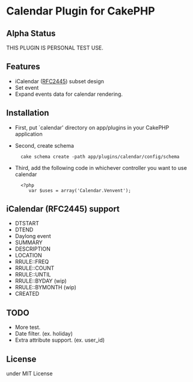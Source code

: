 # Calendar Plugin for CakePHP #

## Alpha Status ##

THIS PLUGIN IS PERSONAL TEST USE.

## Features ##

* iCalendar ([RFC2445](http://tools.ietf.org/html/rfc2445)) subset design
* Set event
* Expand events data  for calendar rendering.

## Installation ##

* First, put `calendar' directory on app/plugins in your CakePHP application
* Second, create schema

        cake schema create -path app/plugins/calendar/config/schema
* Third, add the following code in whichever controller you want to use calendar

        <?php
           var $uses = array('Calendar.Venvent');

## iCalendar (RFC2445) support ##

* DTSTART
* DTEND
 *  Daylong event
* SUMMARY
* DESCRIPTION
* LOCATION
* RRULE::FREQ
* RRULE::COUNT
* RRULE::UNTIL
* RRULE::BYDAY (wip)
* RRULE::BYMONTH (wip)
* CREATED

## TODO ##

* More test.
* Date filter. (ex. holiday)
* Extra attribute support. (ex. user_id)

## License ##

under MIT License
